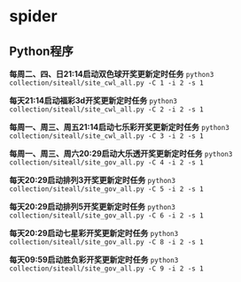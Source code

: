 # spider

## Python程序

**每周二、四、日21:14启动双色球开奖更新定时任务** `python3 collection/siteall/site_cwl_all.py -C 1 -i 2 -s 1`

**每天21:14启动福彩3d开奖更新定时任务** `python3 collection/siteall/site_cwl_all.py -C 2 -i 2 -s 1`

**每周一、周三、周五21:14启动七乐彩开奖更新定时任务** `python3 collection/siteall/site_cwl_all.py -C 3 -i 2 -s 1`

**每周一、周三、周六20:29启动大乐透开奖更新定时任务** `python3 collection/siteall/site_gov_all.py -C 4 -i 2 -s 1`

**每天20:29启动排列3开奖更新定时任务** `python3 collection/siteall/site_gov_all.py -C 5 -i 2 -s 1`

**每天20:29启动排列5开奖更新定时任务** `python3 collection/siteall/site_gov_all.py -C 6 -i 2 -s 1`

**每天20:29启动七星彩开奖更新定时任务** `python3 collection/siteall/site_gov_all.py -C 8 -i 2 -s 1`

**每天09:59启动胜负彩开奖更新定时任务** `python3 collection/siteall/site_gov_all.py -C 9 -i 2 -s 1`


